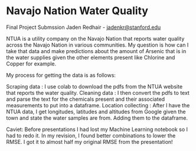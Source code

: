 # Navajo Nation Water Quality
Final Project Submssion
Jaden Redhair - jadenkr@stanford.edu

NTUA is a utility company on the Navajo Nation that reports water quality across the Navajo Nation in various communities. My question is how can I take that data and make predictions about the amount of Arsenic that is in the water supplies given the other elements present like Chlorine and Copper for example.

My process for getting the data is as follows:

Scraping data : I use colab to download the pdfs from the NTUA website that reports the water quality.
Cleaning data : I then convert the pdfs to text and parse the text for the chemicals present and their associated measurements to put into a dataframe.
Location collecting : After I have the NTUA data, I get longitudes, latitudes and altitudes from Google given the town and state the water samples are from. Adding them to the dataframe.

Caviet:
Before presentations I had lost my Machine Learning notebook so I had to redo it. In my revision, I found better combinations to lower the RMSE. I got it to almost half my original RMSE from the presentation! 
